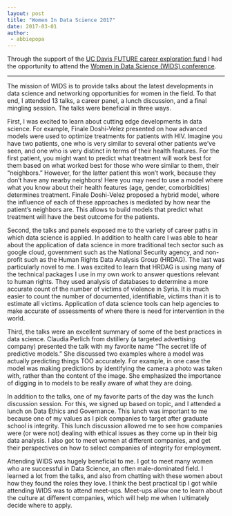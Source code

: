 ```yaml
---
layout: post
title: "Women In Data Science 2017"
date: 2017-03-01
author:
 - abbiepopa
---
```


Through the support of the [UC Davis FUTURE career exploration fund](http://future.ucdavis.edu/content/future-career-exploration-fund) I had the opportunity to attend the [Women in Data Science (WIDS) conference](http://www.widsconference.org/). 

----

The mission of WIDS is to provide talks about the latest developments in data science and networking opportunities for women in the field. To that end, I attended 13 talks, a career panel, a lunch discussion, and a final mingling session. The talks were beneficial in three ways. 

First, I was excited to learn about cutting edge developments in data science. For example, Finale Doshi-Velez presented on how advanced models were used to optimize treatments for patients with HIV. Imagine you have two patients, one who is very similar to several other patients we’ve seen, and one who is very distinct in terms of their health features. For the first patient, you might want to predict what treatment will work best for them based on what worked best for those who were similar to them, their “neighbors.” However, for the latter patient this won’t work, because they don’t have any nearby neighbors! Here you may need to use a model where what you know about their health features (age, gender, comorbidities) determines treatment. Finale Doshi-Velez proposed a hybrid model, where the influence of each of these approaches is mediated by how near the patient’s neighbors are. This allows to build models that predict what treatment will have the best outcome for the patients.

Second, the talks and panels exposed me to the variety of career paths in which data science is applied. In addition to health care I was able to hear about the application of data science in more traditional tech sector such as google cloud, government such as the National Security agency, and non-profit such as the Human Rights Data Analysis Group (HRDAG). The last was particularly novel to me. I was excited to learn that HRDAG is using many of the technical packages I use in my own work to answer questions relevant to human rights. They used analysis of databases to determine a more accurate count of the number of victims of violence in Syria. It is much easier to count the number of documented, identifiable, victims than it is to estimate all victims. Application of data science tools can help agencies to make accurate of assessments of where there is need for intervention in the world.

Third, the talks were an excellent summary of some of the best practices in data science. Claudia Perlich from dstillery (a targeted advertising company) presented the talk with my favorite name “The secret life of predictive models.” She discussed two examples where a model was actually predicting things TOO accurately. For example, in one case the model was making predictions by identifying the camera a photo was taken with, rather than the content of the image. She emphasized the importance of digging in to models to be really aware of what they are doing.

In addition to the talks, one of my favorite parts of the day was the lunch discussion session. For this, we signed up based on topic, and I attended a lunch on Data Ethics and Governance. This lunch was important to me because one of my values as I pick companies to target after graduate school is integrity. This lunch discussion allowed me to see how companies were (or were not) dealing with ethical issues as they come up in their big data analysis. I also got to meet women at different companies, and get their perspectives on how to select companies of integrity for employment.

Attending WIDS was hugely beneficial to me. I got to meet many women who are successful in Data Science, an often male-dominated field. I learned a lot from the talks, and also from chatting with these women about how they found the roles they love. I think the best practical tip I got while attending WIDS was to attend meet-ups. Meet-ups allow one to learn about the culture at different companies, which will help me when I ultimately decide where to apply.
